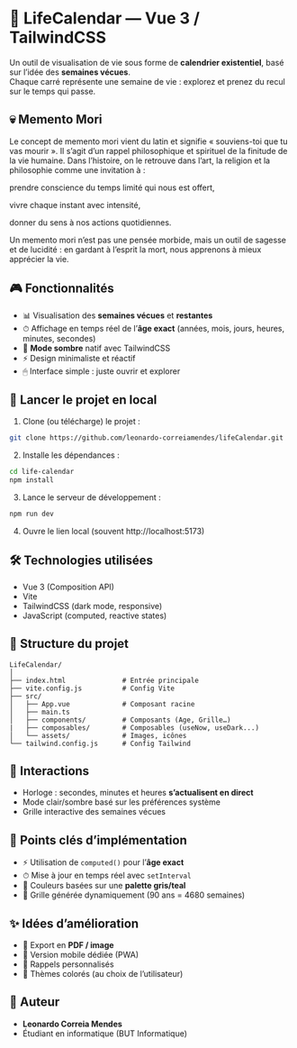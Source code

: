 # 📅 LifeCalendar — Vue 3 / TailwindCSS

Un outil de visualisation de vie sous forme de **calendrier existentiel**, basé sur l’idée des **semaines vécues**.  
Chaque carré représente une semaine de vie : explorez et prenez du recul sur le temps qui passe.

## 💀 Memento Mori

Le concept de memento mori vient du latin et signifie « souviens-toi que tu vas mourir ».
Il s’agit d’un rappel philosophique et spirituel de la finitude de la vie humaine.
Dans l’histoire, on le retrouve dans l’art, la religion et la philosophie comme une invitation à :

prendre conscience du temps limité qui nous est offert,

vivre chaque instant avec intensité,

donner du sens à nos actions quotidiennes.

Un memento mori n’est pas une pensée morbide, mais un outil de sagesse et de lucidité : en gardant à l’esprit la mort, nous apprenons à mieux apprécier la vie.

## 🎮 Fonctionnalités

- 📊 Visualisation des **semaines vécues** et **restantes**
- ⏱ Affichage en temps réel de l’**âge exact** (années, mois, jours, heures, minutes, secondes)
- 🌙 **Mode sombre** natif avec TailwindCSS
- ⚡ Design minimaliste et réactif
- 🖱 Interface simple : juste ouvrir et explorer

## 🚀 Lancer le projet en local

1. Clone (ou télécharge) le projet :

```bash
git clone https://github.com/leonardo-correiamendes/lifeCalendar.git
```

2. Installe les dépendances :

```bash
cd life-calendar
npm install
```

3. Lance le serveur de développement :

```bash
npm run dev
```

4. Ouvre le lien local (souvent http://localhost:5173)

## 🛠️ Technologies utilisées

- Vue 3 (Composition API)
- Vite
- TailwindCSS (dark mode, responsive)
- JavaScript (computed, reactive states)

## 📂 Structure du projet

```
LifeCalendar/
│
├── index.html              # Entrée principale
├── vite.config.js          # Config Vite
├── src/
│   ├── App.vue             # Composant racine
│   ├── main.ts             
│   ├── components/         # Composants (Age, Grille…)
|   ├── composables/        # Composables (useNow, useDark...)
│   └── assets/             # Images, icônes
└── tailwind.config.js      # Config Tailwind
```

## 🎯 Interactions

- Horloge : secondes, minutes et heures **s’actualisent en direct**
- Mode clair/sombre basé sur les préférences système
- Grille interactive des semaines vécues

## 🧩 Points clés d’implémentation

- ⚡ Utilisation de `computed()` pour l’**âge exact**
- ⏱ Mise à jour en temps réel avec `setInterval`
- 🎨 Couleurs basées sur une **palette gris/teal**
- 📐 Grille générée dynamiquement (90 ans = 4680 semaines)

## ✨ Idées d’amélioration

- 📅 Export en **PDF / image**
- 📲 Version mobile dédiée (PWA)
- 🔔 Rappels personnalisés
- 🎨 Thèmes colorés (au choix de l’utilisateur)

## 👤 Auteur

- **Leonardo Correia Mendes**  
- Étudiant en informatique (BUT Informatique)
